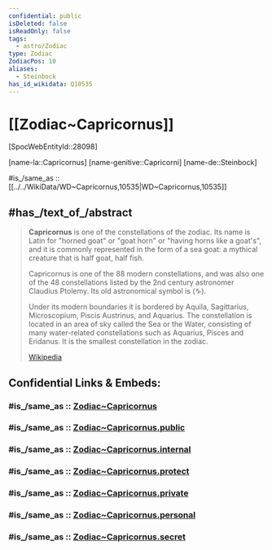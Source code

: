 ```yaml
---
confidential: public
isDeleted: false
isReadOnly: false
tags:
  - astro/Zodiac
type: Zodiac
ZodiacPos: 10
aliases:
  - Steinbock
has_id_wikidata: Q10535
---
```


# [[Zodiac~Capricornus]] 

[SpocWebEntityId::28098]

[name-la::Capricornus]
[name-genitive::Capricorni]
[name-de::Steinbock]

#is_/same_as :: [[../../WikiData/WD~Capricornus,10535|WD~Capricornus,10535]] 


## #has_/text_of_/abstract 

> **Capricornus** is one of the constellations of the zodiac. 
> Its name is Latin for "horned goat" or "goat horn" or "having horns like a goat's", 
> and it is commonly represented in the form of a sea goat: 
> a mythical creature that is half goat, half fish. 
>
> Capricornus is one of the 88 modern constellations, 
> and was also one of the 48 constellations listed by the 2nd century astronomer Claudius Ptolemy. 
> Its old astronomical symbol is  (♑︎). 
> 
> Under its modern boundaries it is bordered by Aquila, Sagittarius, Microscopium, Piscis Austrinus, and Aquarius. 
> The constellation is located in an area of sky called the Sea or the Water, 
> consisting of many water-related constellations such as Aquarius, Pisces and Eridanus. 
> It is the smallest constellation in the zodiac.
>
> [Wikipedia](https://en.wikipedia.org/wiki/Capricornus) 


## Confidential Links & Embeds: 

### #is_/same_as :: [Zodiac~Capricornus](/_Standards/Astronomy/Star~Constellation/Zodiac~Capricornus.md) 

### #is_/same_as :: [Zodiac~Capricornus.public](/_public/Astronomy/Star~Constellation/Zodiac~Capricornus.public.md) 

### #is_/same_as :: [Zodiac~Capricornus.internal](/_internal/Astronomy/Star~Constellation/Zodiac~Capricornus.internal.md) 

### #is_/same_as :: [Zodiac~Capricornus.protect](/_protect/Astronomy/Star~Constellation/Zodiac~Capricornus.protect.md) 

### #is_/same_as :: [Zodiac~Capricornus.private](/_private/Astronomy/Star~Constellation/Zodiac~Capricornus.private.md) 

### #is_/same_as :: [Zodiac~Capricornus.personal](/_personal/Astronomy/Star~Constellation/Zodiac~Capricornus.personal.md) 

### #is_/same_as :: [Zodiac~Capricornus.secret](/_secret/Astronomy/Star~Constellation/Zodiac~Capricornus.secret.md)


